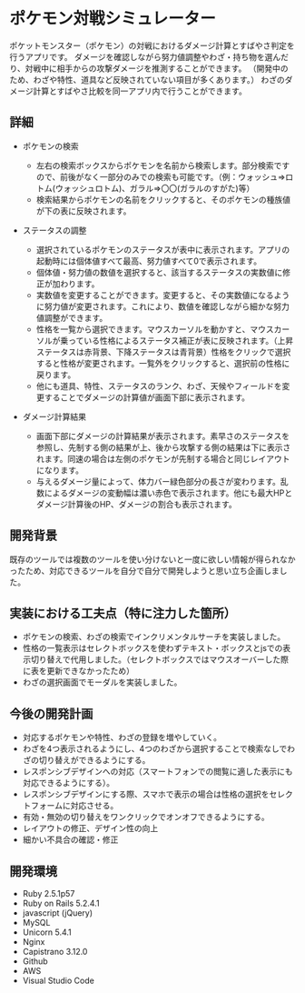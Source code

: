 # ポケモン対戦シミュレーター

ポケットモンスター（ポケモン）の対戦におけるダメージ計算とすばやさ判定を行うアプリです。
ダメージを確認しながら努力値調整やわざ・持ち物を選んだり、対戦中に相手からの攻撃ダメージを推測することができます。
（開発中のため、わざや特性、道具など反映されていない項目が多くあります。）
わざのダメージ計算とすばやさ比較を同一アプリ内で行うことができます。

## 詳細

- ポケモンの検索
  - 左右の検索ボックスからポケモンを名前から検索します。部分検索ですので、前後がなく一部分のみでの検索も可能です。（例：ウォッシュ=>ロトム(ウォッシュロトム)、ガラル=>〇〇(ガラルのすがた)等）
  - 検索結果からポケモンの名前をクリックすると、そのポケモンの種族値が下の表に反映されます。

- ステータスの調整
  - 選択されているポケモンのステータスが表中に表示されます。アプリの起動時には個体値すべて最高、努力値すべて0で表示されます。
  - 個体値・努力値の数値を選択すると、該当するステータスの実数値に修正が加わります。
  - 実数値を変更することができます。変更すると、その実数値になるように努力値が変更されます。これにより、数値を確認しながら細かな努力値調整ができます。
  - 性格を一覧から選択できます。マウスカーソルを動かすと、マウスカーソルが乗っている性格によるステータス補正が表に反映されます。（上昇ステータスは赤背景、下降ステータスは青背景）性格をクリックで選択すると性格が変更されます。一覧外をクリックすると、選択前の性格に戻ります。
  - 他にも道具、特性、ステータスのランク、わざ、天候やフィールドを変更することでダメージの計算値が画面下部に表示されます。

- ダメージ計算結果
  - 画面下部にダメージの計算結果が表示されます。素早さのステータスを参照し、先制する側の結果が上、後から攻撃する側の結果は下に表示されます。同速の場合は左側のポケモンが先制する場合と同じレイアウトになります。
  - 与えるダメージ量によって、体力バー緑色部分の長さが変わります。乱数によるダメージの変動幅は濃い赤色で表示されます。他にも最大HPとダメージ計算後のHP、ダメージの割合も表示されます。

## 開発背景

既存のツールでは複数のツールを使い分けないと一度に欲しい情報が得られなかったため、対応できるツールを自分で自分で開発しようと思い立ち企画しました。

## 実装における工夫点（特に注力した箇所）

- ポケモンの検索、わざの検索でインクリメンタルサーチを実装しました。
- 性格の一覧表示はセレクトボックスを使わずテキスト・ボックスとjsでの表示切り替えで代用しました。（セレクトボックスではマウスオーバーした際に表を更新できなかったため）
- わざの選択画面でモーダルを実装しました。

## 今後の開発計画

- 対応するポケモンや特性、わざの登録を増やしていく。
- わざを4つ表示されるようにし、4つのわざから選択することで検索なしでわざの切り替えができるようにする。
- レスポンシブデザインへの対応（スマートフォンでの閲覧に適した表示にも対応できるようにする）。
- レスポンシブデザインにする際、スマホで表示の場合は性格の選択をセレクトフォームに対応させる。
- 有効・無効の切り替えをワンクリックでオンオフできるようにする。
- レイアウトの修正、デザイン性の向上
- 細かい不具合の確認・修正

## 開発環境

- Ruby 2.5.1p57
- Ruby on Rails 5.2.4.1
- javascript (jQuery)
- MySQL
- Unicorn 5.4.1
- Nginx
- Capistrano 3.12.0
- Github
- AWS
- Visual Studio Code

